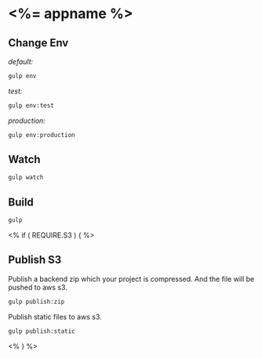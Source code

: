 <%= appname %>
========================================

## Change Env

*default:*
```bash
gulp env
```

*test:*
```bash
gulp env:test
```

*production:*
```bash
gulp env:production
```

## Watch

```bash
gulp watch
```

## Build

```bash
gulp
```

<% if ( REQUIRE.S3 ) { %>
## Publish S3

Publish a backend zip which your project is compressed. And the file will be pushed to aws s3.

```bash
gulp publish:zip
```

Publish static files to aws s3.

```bash
gulp publish:static
```
<% } %>
